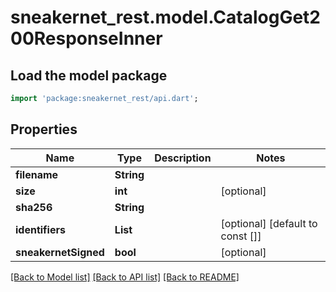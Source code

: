 # sneakernet_rest.model.CatalogGet200ResponseInner

## Load the model package
```dart
import 'package:sneakernet_rest/api.dart';
```

## Properties
Name | Type | Description | Notes
------------ | ------------- | ------------- | -------------
**filename** | **String** |  | 
**size** | **int** |  | [optional] 
**sha256** | **String** |  | 
**identifiers** | **List<String>** |  | [optional] [default to const []]
**sneakernetSigned** | **bool** |  | [optional] 

[[Back to Model list]](../README.md#documentation-for-models) [[Back to API list]](../README.md#documentation-for-api-endpoints) [[Back to README]](../README.md)


